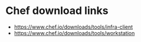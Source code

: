 # Chef download links

- https://www.chef.io/downloads/tools/infra-client
- https://www.chef.io/downloads/tools/workstation
